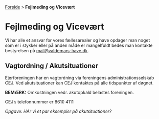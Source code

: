 [Forside](/) > **Fejlmeding og Vicevært**

# Fejlmeding og Vicevært

Vi har alle et ansvar for vores fællesarealer og have opdager man noget som er i stykker eller på anden måde er mangelfuldt bedes man kontakte bestyrelsen på mail@valdemars-have.dk.

## Vagtordning / Akutsituationer

Ejerforeningen har en vagtordning via foreningens administrationsselskab CEJ. Ved akutsituationer kan CEJ kontaktes på alle tidspunkter af døgnet.

**BEMÆRK:** Omkostningen vedr. akutopkald belastes foreningen.

CEJ’s telefonnummer er 8610 4111

*Opgave: HAr vi et par eksempler på akutsituationer?*
